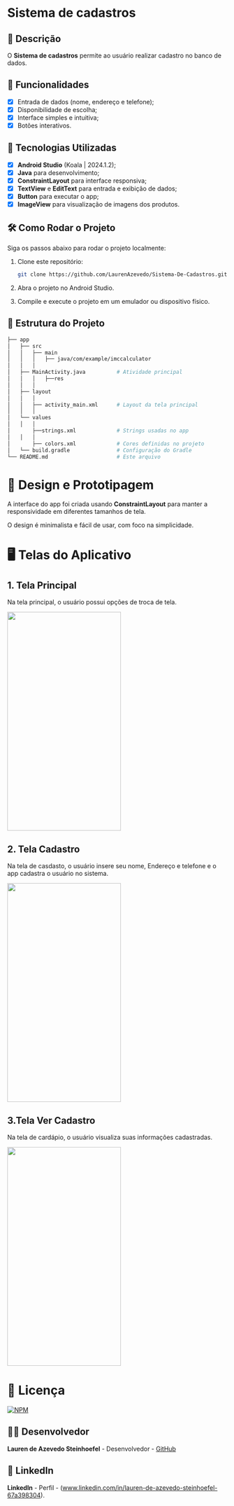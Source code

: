 # **Sistema de cadastros**

## 📱 Descrição

O **Sistema de cadastros** permite ao usuário realizar cadastro no banco de dados. 

## 🔧 Funcionalidades

- [x] Entrada de dados (nome, endereço e telefone);
- [x] Disponibilidade de escolha;
- [x] Interface simples e intuitiva;
- [x] Botões interativos.

## 🚀 Tecnologias Utilizadas

- [x] **Android Studio** (Koala | 2024.1.2);
- [x] **Java** para desenvolvimento;
- [x] **ConstraintLayout** para interface responsiva;
- [x] **TextView** e **EditText** para entrada e exibição de dados;
- [x] **Button**   para executar o app;
- [x] **ImageView** para visualização de imagens dos produtos.

## 🛠️ Como Rodar o Projeto

Siga os passos abaixo para rodar o projeto localmente:

1. Clone este repositório:

    ```bash
    git clone https://github.com/LaurenAzevedo/Sistema-De-Cadastros.git

    ```

2. Abra o projeto no Android Studio.

3. Compile e execute o projeto em um emulador ou dispositivo físico.

## 📂 Estrutura do Projeto

```bash
├── app
│   ├── src
│   │   ├── main
│   │   │   ├── java/com/example/imccalculator
│   │   │  
│   ├── MainActivity.java          # Atividade principal
│   │   │   ├──res
│   │   │  
│   ├── layout
│   │   │  
│   │   ├── activity_main.xml      # Layout da tela principal
│   │   │  
│   └── values
│   │   │  
│       ├──strings.xml             # Strings usadas no app
│   │   │  
│       ├── colors.xml             # Cores definidas no projeto
│   └── build.gradle               # Configuração do Gradle
└── README.md                      # Este arquivo

```

 
# 🎨 Design e Prototipagem
 
A interface do app foi criada usando **ConstraintLayout** para manter a responsividade em diferentes tamanhos de tela.
 
O design é minimalista e fácil de usar, com foco na simplicidade.
 
# 🖥️ Telas do Aplicativo
 
## 1. **Tela Principal**

Na tela principal, o usuário possui opções de troca de tela.

<img src="https://github.com/user-attachments/assets/b8c4a007-755b-4e5b-a335-ebc47eb393f1" width="260" height="500"/>


## 2. **Tela Cadastro**

Na tela de casdasto, o usuário insere seu nome, Endereço e telefone e o app cadastra o usuário no sistema.

<img src="https://github.com/user-attachments/assets/fc134c25-2b15-4db7-8b28-26c6c1730042" width="260" height="500"/>


## 3.**Tela Ver Cadastro**

Na tela de cardápio, o usuário visualiza suas informações cadastradas.
 
<img src="https://github.com/user-attachments/assets/4e9392dc-50cf-4124-91f2-472f87e42a4d" width="260" height="500"/>


 
# 📄 Licença

[![NPM](https://img.shields.io/npm/l/react)](https://github.com/LaurenAzevedo/Sistema-De-Cadastros/blob/main/LICENSE)

## 👨‍💻 Desenvolvedor 

**Lauren de Azevedo Steinhoefel** - Desenvolvedor - [GitHub](https://github.com/LaurenAzevedo)

## 📂 LinkedIn 

**LinkedIn** - Perfil - (www.linkedin.com/in/lauren-de-azevedo-steinhoefel-67a398304).


